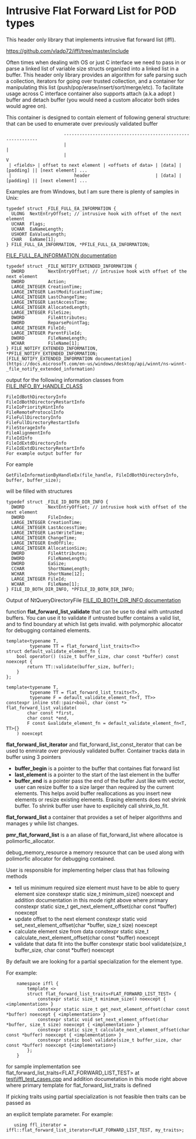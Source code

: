 # Intrusive Flat Forward List for POD types

This header only library that implements intrusive flat forward list (iffl).

https://github.com/vladp72/iffl/tree/master/include

Often times when dealing with OS or just C interface we need to pass in or parse a linked list of variable size structs organized into a linked list in a buffer. This header only library provides an algorithm for safe parsing such a collection, iterators for going over trusted collection, and a container for manipulating this list (push/pop/erase/insert/sort/merge/etc). To facilitate usage across C interface container also supports attach (a.k.a adopt ) buffer and detach buffer (you would need a custom allocator both sides would agree on).

This container is designed to contain element of following general structure:
that can be used to enumerate over previously validated buffer
```
                      ------------------------------------------------------------
                      |                                                          |
                      |                                                          V
 | <fields> | offset to next element | <offsets of data> | [data] | [padding] || [next element] ...
 |                        header                         | [data] | [padding] || [next element] ...
 ```

Examples are from Windows, but I am sure there is plenty of samples in Unix:
```
typedef struct _FILE_FULL_EA_INFORMATION {
  ULONG  NextEntryOffset; // intrusive hook with offset of the next element
  UCHAR  Flags;
  UCHAR  EaNameLength;
  USHORT EaValueLength;
  CHAR   EaName[1];
} FILE_FULL_EA_INFORMATION, *PFILE_FULL_EA_INFORMATION;
```
[FILE_FULL_EA_INFORMATION documentation](https://docs.microsoft.com/en-us/windows-hardware/drivers/ddi/content/wdm/ns-wdm-_file_full_ea_information)
```
typedef struct _FILE_NOTIFY_EXTENDED_INFORMATION {
  DWORD         NextEntryOffset; // intrusive hook with offset of the next element
  DWORD         Action;
  LARGE_INTEGER CreationTime;
  LARGE_INTEGER LastModificationTime;
  LARGE_INTEGER LastChangeTime;
  LARGE_INTEGER LastAccessTime;
  LARGE_INTEGER AllocatedLength;
  LARGE_INTEGER FileSize;
  DWORD         FileAttributes;
  DWORD         ReparsePointTag;
  LARGE_INTEGER FileId;
  LARGE_INTEGER ParentFileId;
  DWORD         FileNameLength;
  WCHAR         FileName[1];
} FILE_NOTIFY_EXTENDED_INFORMATION, *PFILE_NOTIFY_EXTENDED_INFORMATION;
[FILE_NOTIFY_EXTENDED_INFORMATION documentation](https://docs.microsoft.com/en-us/windows/desktop/api/winnt/ns-winnt-_file_notify_extended_information)
```
output for the following information classes from [FILE_INFO_BY_HANDLE_CLASS](https://msdn.microsoft.com/en-us/8f02e824-ca41-48c1-a5e8-5b12d81886b5)
```
FileIdBothDirectoryInfo
FileIdBothDirectoryRestartInfo
FileIoPriorityHintInfo
FileRemoteProtocolInfo
FileFullDirectoryInfo
FileFullDirectoryRestartInfo
FileStorageInfo
FileAlignmentInfo
FileIdInfo
FileIdExtdDirectoryInfo
FileIdExtdDirectoryRestartInfo
For example output buffer for
```
For eample
```
GetFileInformationByHandleEx(file_handle, FileIdBothDirectoryInfo, buffer, buffer_size);
```
will be filled with structures
```
typedef struct _FILE_ID_BOTH_DIR_INFO {
  DWORD         NextEntryOffset; // intrusive hook with offset of the next element
  DWORD         FileIndex;
  LARGE_INTEGER CreationTime;
  LARGE_INTEGER LastAccessTime;
  LARGE_INTEGER LastWriteTime;
  LARGE_INTEGER ChangeTime;
  LARGE_INTEGER EndOfFile;
  LARGE_INTEGER AllocationSize;
  DWORD         FileAttributes;
  DWORD         FileNameLength;
  DWORD         EaSize;
  CCHAR         ShortNameLength;
  WCHAR         ShortName[12];
  LARGE_INTEGER FileId;
  WCHAR         FileName[1];
} FILE_ID_BOTH_DIR_INFO, *PFILE_ID_BOTH_DIR_INFO;
```
Output of NtQueryDirectoryFile
[FILE_ID_BOTH_DIR_INFO documentation](https://docs.microsoft.com/en-us/windows-hardware/drivers/ddi/content/ntifs/ns-ntifs-_file_both_dir_information)

function **flat_forward_list_validate** that can be use to deal with untrusted buffers. You can use it to validate if untrusted buffer contains a valid list, and to find boundary at which list gets invalid. with polymorphic allocator for debugging contained elements.

```
template<typename T,
         typename TT = flat_forward_list_traits<T>>
struct default_validate_element_fn {
    bool operator() (size_t buffer_size, char const *buffer) const noexcept {
        return TT::validate(buffer_size, buffer);
    }
};

template<typename T,
         typename TT = flat_forward_list_traits<T>,
         typename F = default_validate_element_fn<T, TT>>
constexpr inline std::pair<bool, char const *> flat_forward_list_validate(
        char const *first,
        char const *end, 
        F const &validate_element_fn = default_validate_element_fn<T, TT>{}
    ) noexcept
```   

**flat_forward_list_iterator** and flat_forward_list_const_iterator that can be used to enmirate over previously validated buffer.
Container tracks data in buffer using 3 pointers
 - **buffer_begin** is a pointer to the buffer that containes flat forward list
 - **last_element** is a pointer to the start of the last element in the buffer
 - **buffer_end** is a pointer pass the end of the buffer
 Just like with vector, user can resize buffer to a size larger than required by the current elements. This helps avoid buffer reallocations as you insert new elements or resize existing elements.
 Erasing elements does not shrink buffer. To shrink buffer user have to explicitely call shrink_to_fit.

**flat_forward_list** a container that provides a set of helper algorithms and manages y while list changes.

**pmr_flat_forward_list** is a an aliase of flat_forward_list where allocatoe is polimorfic_allocator.

debug_memory_resource a memory resource that can be used along
with polimorfic allocator for debugging contained.

User is responsible for implementing helper class that has following methods
- tell us minimum required size element must have to be able to query element size
constexpr static size_t minimum_size() noexcept
and addition documentation in this mode right above where primary
constexpr static size_t get_next_element_offset(char const *buffer) noexcept
- update offset to the next element
constexpr static void set_next_element_offset(char *buffer, size_t size) noexcept
- calculate element size from data
constexpr static size_t calculate_next_element_offset(char const *buffer) noexcept
- validate that data fit into the buffer
constexpr static bool validate(size_t buffer_size, char const *buffer) noexcept

By default we are looking for a partial specialization for the element type.

For example:
```
    namespace iffl {
        template <>
        struct flat_forward_list_traits<FLAT_FORWARD_LIST_TEST> {
            constexpr static size_t minimum_size() noexcept { <implementation> }
            constexpr static size_t get_next_element_offset(char const *buffer) noexcept { <implementation> }
            constexpr static void set_next_element_offset(char *buffer, size_t size) noexcept { <implementation> }
            constexpr static size_t calculate_next_element_offset(char const *buffer) noexcept { <implementation> }
            constexpr static bool validate(size_t buffer_size, char const *buffer) noexcept {<implementation>}
        };
    }
```
for sample implementation see flat_forward_list_traits<FLAT_FORWARD_LIST_TEST> at [test\iffl_test_cases.cpp](https://github.com/vladp72/iffl/blob/master/test/iffl_test_cases.cpp)
and addition documetation in this mode right above where primary
template for flat_forward_list_traits is defined



If picking traits using partial specialization is not feasible then traits can be passed as

an explicit template parameter. For example:
```
   using ffl_iterator = iffl::flat_forward_list_iterator<FLAT_FORWARD_LIST_TEST, my_traits>;
```
